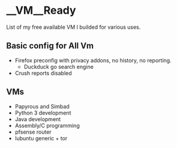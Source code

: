 # __VM__Ready
List of my free available VM I builded for various uses.

## Basic config for All Vm
- Firefox preconfig with privacy addons, no history, no reporting.
  - Duckduck go search engine
- Crush reports disabled

## VMs
- Papyrous and Simbad
- Python 3 development
- Java development
- Assembly/C programming
- pfsense router
- lubuntu generic + tor
